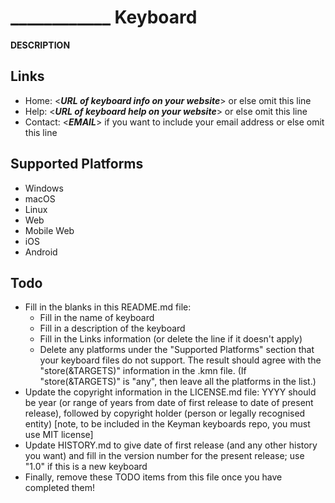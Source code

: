 ____________ Keyboard
=====================

__DESCRIPTION__
<add a description of this keyboard>

Links
-----

 * Home:     <___URL of keyboard info on your website___> or else omit this line
 * Help:     <___URL of keyboard help on your website___> or else omit this line
 * Contact:  <___EMAIL___> if you want to include your email address or else omit this line

Supported Platforms
-------------------
 * Windows
 * macOS
 * Linux
 * Web
 * Mobile Web
 * iOS
 * Android

Todo
----

* Fill in the blanks in this README.md file:
  * Fill in the name of keyboard
  * Fill in a description of the keyboard
  * Fill in the Links information (or delete the line if it doesn't apply)
  * Delete any platforms under the "Supported Platforms" section that your keyboard files do not support. The result should agree with the "store(&TARGETS)" information in the .kmn file. (If "store(&TARGETS)" is "any", then leave all the platforms in the list.)
* Update the copyright information in the LICENSE.md file: YYYY should be year (or range of years from date of first release to date of present release), followed by copyright holder (person or legally recognised entity) [note, to be included in the Keyman keyboards repo, you must use MIT license]
* Update HISTORY.md to give date of first release (and any other history you want) and fill in the version number for the present release; use "1.0" if this is a new keyboard
* Finally, remove these TODO items from this file once you have completed them!
